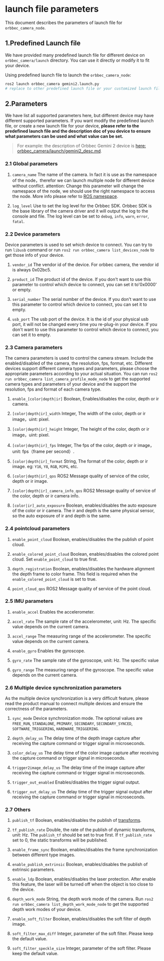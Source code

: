 # launch file parameters

This document describes the parameters of launch file for `orbbec_camera_node`.

## 1.Predefined Launch file

We have provided many predefined launch file for different device on `orbbec_camera/launch` directory. You can use it directly or modify it to fit your device.

Using predefined launch file to launch the `orbbec_camera_node`:

``` bash
ros2 launch orbbec_camera gemini2.launch.py
# replace to other predefined launch file or your customized launch file for your device
```

## 2.Parameters

We have list all supported parameters here, but different device may have different supported parameters. If you want modify the predefined launch file, or create a new launch file for your device, **please refer to the predefined launch file and the description doc of you device to ensure what parameters can be used and what value can be set.**

>For example: the description of Orbbec Gemini 2 device is [here: orbbec_camera/launch/gemini2_desc.md](../orbbec_camera/launch/gemini2_desc.md).

### 2.1 Global parameters

1. `camera_name`
The name of the camera. In fact it is use as the namespace of the node，therefor we can launch multiple node for different device without conflict.
attention: Change this parameter will change the namespace of the node, we should use the right namespace to access the node. More info please refer to [ROS namespace](http://wiki.ros.org/Names).

2. `log_level`
Use to set the log level for the Orbbec SDK. Orbbec SDK is the base library of the camera driver and it will output the log to the console and file. The log level can be set to `debug`, `info`, `warn`, `error`, `fatal`.

### 2.2 Device parameters

Device parameters is used to set which device to connect. You can try to run `libusb` command or run `ros2 run orbbec_camera list_devices_node` to get those info of your device.

1. `vendor_id`
The vendor id of the device. For orbbec camera, the vendor id is always 0x02bc5.

2. `product_id`
The product id of the device. If you don't want to use this parameter to control which device to connect, you can set it to'0x0000' or empty.

3. `serial_number`
The serial number of the device. If you don't want to use this parameter to control which device to connect, you can set it to empty.

4. `usb_port`
The usb port of the device. It is the id of your physical usb port, it will not be changed every time you re-plug-in your device. If you don't want to use this parameter to control which device to connect, you can set it to empty.

### 2.3 Camera parameters

The camera parameters is used to control the camera stream. Include the enabled/disabled of the camera, the resolution, fps, format, etc.
Different devices support different camera types and parameters, please choose the appropriate parameters according to your actual situation.
You can run `ros2 run orbbec_camera list_camera_profile_mode_node` to get the supported camera types and parameters of your device and the support the resolution, fps and format of each camera type.

1. `enable_[color|depth|ir]`
Boolean, Enables/disables the color, depth or ir camera.

2. `[color|depth|ir]_width`
Integer, The width of the color, depth or ir image，uint: pixel.

3. `[color|depth|ir]_height`
Integer, The height of the color, depth or ir image，uint: pixel.

4. `[color|depth|ir]_fps`
Integer, The fps of the color, depth or ir image， unit: fps（frame per second）.

5. `[color|depth|ir]_format`
String, The format of the color, depth or ir image. eg: `Y16`, `Y8`, `RGB`, `MJPG`, etc.

6. `[color|depth|ir]_qos`
ROS2 Message quality of service of the color, depth or ir image.

7. `[color|depth|ir]_camera_info_qos`
ROS2 Message quality of service of the color, depth or ir camera info.

8. `[color|ir]_auto_exposure`
Boolean, enables/disables the auto exposure of the color or ir camera. The ir and depth is the same physical sensor, so the auto exposure of ir and depth is the same.

### 2.4 pointcloud parameters

1. `enable_point_cloud`
Boolean, enables/disables the the publish of point cloud.

2. `enable_colored_point_cloud`
Boolean, enables/disables the colored point cloud. Set `enable_point_cloud` to true first.

3. `depth_registration`
Boolean, enables/disables the hardware alignment the depth frame to color frame. This field is required when the `enable_colored_point_cloud` is set to true.

4. `point_cloud_qos`
ROS2 Message quality of service of the point cloud.

### 2.5 IMU parameters

1. `enable_accel`
Enables the accelerometer.

2. `accel_rate`
The sample rate of the accelerometer, unit: Hz. The specific value depends on the current camera.

3. `accel_range`
The measuring range of the accelerometer. The specific value depends on the current camera.

4. `enable_gyro`
Enables the gyroscope.

5. `gyro_rate`
The sample rate of the gyroscope, unit: Hz. The specific value

6. `gyro_range`
The measuring range of the gyroscope. The specific value depends on the current camera.

### 2.6 Multiple device synchronization parameters

As the multiple device synchronization is a very difficult feature, please read the product manual to connect multiple devices and ensure the correctness of the parameters.

1. `sync_mode`
Device synchronization mode. The optional values are `FREE_RUN`, `STANDALONE`, `PRIMARY`, `SECONDARY`, `SECONDARY_SYNCED`, `SOFTWARE_TRIGGERING`, `HARDWARE_TRIGGERING`.

2. `depth_delay_us`
The delay time of the depth image capture after receiving the capture command or trigger signal in microseconds.

3. `color_delay_us`
The delay time of the color image capture after receiving the capture command or trigger signal in microseconds.

4. `trigger2image_delay_us`
The delay time of the image capture after receiving the capture command or trigger signal in microseconds.

5. `trigger_out_enabled`
Enables/disables the trigger signal output.

6. `trigger_out_delay_us`
The delay time of the trigger signal output after receiving the capture command or trigger signal in microseconds.

### 2.7 Others

1. `publish_tf`
Boolean, enables/disables the publish of [transforms]( http://wiki.ros.org/tf).

2. `tf_publish_rate`
Double, the rate of the publish of dynamic transforms, unit: Hz. The `publish_tf` should be set to true first. If `tf_publish_rate` set to 0, the static transforms will be published.

3. `enable_frame_sync`
Boolean, enables/disables the frame synchronization between different type images.

4. `enable_publish_extrinsic`
Boolean, enables/disables the publish of extrinsic parameters.

5. `enable_ldp`
Boolean, enables/disables the laser protection. After enable this feature, the laser will be turned off when the object is too close to the device.

6. `depth_work_mode`
String, the depth work mode of the camera. Run `ros2 run orbbec_camera list_depth_work_mode_node` to get the supported depth work modes of your device.

7. `enable_soft_filter`
Boolean, enables/disables the soft filter of depth image.

8. `soft_filter_max_diff`
Integer, parameter of the soft filter. Please keep the default value.

9. `soft_filter_speckle_size`
Integer, parameter of the soft filter. Please keep the default value.

